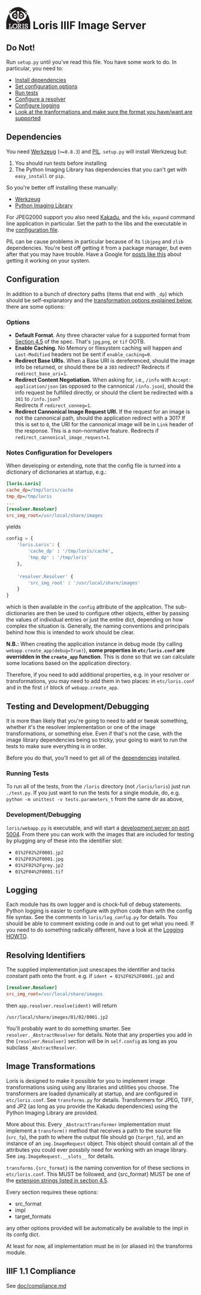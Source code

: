 # ![loris icon](www/icons/loris-icon-name.png?raw=true)  Loris IIIF Image Server

## Do Not!
Run `setup.py` until you've read this file. You have some work to do. In 
particular, you need to:

 * [Install dependencies](#dependencies)
 * [Set configuration options](#configuration)
 * [Run tests](#testing-and-developmentdebugging)
 * [Configure a resolver](#resolving-identifiers)
 * [Configure logging](#logging)
 * [Look at the tranformations and make sure the format you have/want are supported](#image-transformations)

## Dependencies
You need [Werkzeug](http://goo.gl/3IWJn) (`>=0.8.3`) and 
[PIL](http://goo.gl/E2Xv4). `setup.py` will install Werkzeug
but:

 1. You should run tests before installing
 2. The Python Imaging Library has dependencies that you can't get with 
 `easy_install` or `pip`.

So you're better off installing these manually:

 * [Werkzeug](http://goo.gl/sPiHo)
 * [Python Imaging Library](http://goo.gl/E2Xv4)

For JPEG2000 support you also need [Kakadu](http://goo.gl/owJN8), and the 
`kdu_expand` command line application in particular. Set the path to the libs
and the executable in the [configuration file](#configuration).

PIL can be cause problems in particular because of its `libjpeg` and `zlib` 
dependencies. You're best off getting it from a package manager, but even after
that you may have trouble. Have a Google for 
[posts like this](http://goo.gl/Jv9J0) about getting it working on your system. 

## Configuration

In addition to a bunch of directory paths (items that end with `_dp`) which 
should be self-explanatory and the 
[transformation options explained below](#image-transformations), there are 
some options:

### Options
 * __Default Format__. Any three character value for a supported format from 
   [Section 4.5](http://goo.gl/3BqIJ) of the spec. That's `jpg`,`png`, or `tif` 
   OOTB.
 * __Enable Caching__. No Memory or filesystem caching will happen and 
   `Last-Modified` headers not be sent if `enable_caching=0`. 
 * __Redirect Base URIs.__ When a Base URI is dereferenced, should the image info be 
   returned, or should there be a `303` redirect? 
   Redirects if `redirect_base_uri=1`.
 * __Redirect Content Negotiation.__ When asking for, i.e., `/info` with 
   `Accept: application/json` (as opposed to the cannonical `/info.json`), 
   should the info request be fulfilled directly, or should the client be 
   redirected with a `301` to `/info.json`?  
   Redirects if `redirect_conneg=1`.
 * __Redirect Cannonical Image Request URI.__ If the request for an image is not 
   the cannonical path, should the application redirect with a 301? If this is 
   set to `0`, the URI for the cannonical image will be in `Link` header of the
   response. This is a non-normative feature.
   Redirects if `redirect_cannonical_image_request=1`.

### Notes Configuration for Developers

When developing or extending, note that the config file is turned into a 
dictionary of dictionaries at startup, e.g.:

```ini
[loris.Loris]
cache_dp=/tmp/loris/cache
tmp_dp=/tmp/loris
...
[resolver.Resolver]
src_img_root=/usr/local/share/images
```

yields

```python
config = {
	'loris.Loris': {
		'cache_dp' : '/tmp/loris/cache',
		'tmp_dp' : '/tmp/loris'
	},

	'resolver.Resolver' {
		'src_img_root' : '/usr/local/share/images'
	}
}
```

which is then available in the `config` attribute of the application. The 
sub-dictionaries are then be used to configure other objects, either by passing
the values of individual entries or just the entire dict, depending on how 
complex the situation is. Generally, the naming conventions and principals 
behind how this is intended to work should be clear.

__N.B.:__ When creating the application instance in debug mode (by calling 
`webapp.create_app(debug=True)`), __some properties in `etc/loris.conf` are 
overridden in the `create_app` function__. This is done so that we can 
calculate some locations based on the application directory.

Therefore, if you need to add additional properties, e.g. in your resolver or
transformations, you may need to add them in two places: in `etc/loris.conf` and 
in the first `if` block of `webapp.create_app`.

## Testing and Development/Debugging
It is more than likely that you're going to need to add or tweak something, 
whether it's the resolver implementation or one of the image transformations, or 
something else. Even if that's not the case, with the image library dependencies
being so tricky, your going to want to run the tests to make sure everything is
in order.

Before you do that, you'll need to get all of the [dependencies](#dependencies) 
installed.

### Running Tests
To run all of the tests, from the `/loris` directory (not `/loris/loris`) just 
run `./test.py`. If you just want to run the tests for a single module, do, e.g.
`python -m unittest -v tests.parameters_t` from the same dir as above, 

### Development/Debugging
`loris/webapp.py` is executable, and will start a [development server on port
5004](http://localhost:5004). From there you can work with the images that are 
included for testing by plugging any of these into the identifier slot:

 * `01%2F02%2F0001.jp2`
 * `01%2F03%2F0001.jpg`
 * `01%2F02%2Fgrey.jp2`
 * `01%2F04%2F0001.tif`

## Logging
Each module has its own logger and is chock-full of debug statements. Python 
logging is easier to configure with python code than with the config file 
syntax. See the comments in `loris/log_config.py` for details. You should be 
able to comment existing code in and out to get what you need. If you need to do
something radically different, have a look at the [Logging HOWTO](http://docs.python.org/2/howto/logging.html).

## Resolving Identifiers
The supplied implementation just unescapes the identifier and tacks constant 
path onto the front. e.g. if `ident = 01%2F02%2F0001.jp2` and

```ini
[resolver.Resolver] 
src_img_root=/usr/local/share/images
```

then `app.resolver.resolve(ident)` will return 

```
/usr/local/share/images/01/02/0001.jp2
```

You'll probably want to do something smarter. See `resolver._AbstractResolver` 
for details. Note that any properties you add in the `[resolver.Resolver]` 
section will be in `self.config` as long as you subclass `_AbstractResolver`.

## Image Transformations
Loris is designed to make it possible for you to implement image 
transformations using using any libraries and utilities you choose. The 
transformers are loaded dynamically at startup, and are configured in 
`etc/loris.conf`. See `transforms.py` for details. Transformers for JPEG, TIFF, 
and JP2 (as long as you provide the Kakadu dependencies) using the Python 
Imaging Library are provided. 

More about this. Every `_AbstractTransformer` implementation must implement a 
`transform()` method that receives a path to the source file (`src_fp`), the 
path to where the output file should go (`target_fp`), and an instance of an 
`img.ImageRequest` object. This object should contain all of the attributes you 
could ever possbily need for working with an image library. See
`img.ImageRequest.__slots__` for details.

`transforms.{src_format}` is the naming convention for of these sections in 
`etc/loris.conf`. This MUST be followed, and {src_format} MUST be one of the 
[extension strings listed in section 4.5](http://www-sul.stanford.edu/iiif/image-api/1.1/#format).

Every section requires these options:

 * src_format
 * impl
 * target_formats

any other options provided will be automatically be available to the impl in 
its confg dict.

At least for now, all implementation must be in (or aliased in) the 
transforms module.

## IIIF 1.1 Compliance
See [doc/compliance.md](doc/compliance.md)
